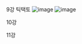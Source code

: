9강 틱택토
![image](https://user-images.githubusercontent.com/80961441/127690638-7f3534b0-4e25-4f96-a22b-e5c3ab6d469d.png)
![image](https://user-images.githubusercontent.com/80961441/127690665-87da57a0-11b6-463a-97d3-8dc11ac7a444.png)

10강

11강
